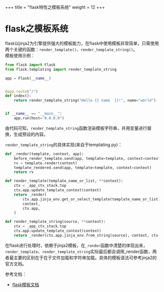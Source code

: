+++
title = "flask特性之模板系统"
weight = 12
+++


# flask之模板系统
flask以jinja2为引擎提供强大的模板能力，在flask中使用模板非常简单，只需使用两个关键的函数：`render_template()`、`render_template_string()`。  
模板使用示例：

```python
from flask import Flask
from flask.templating import render_template_string

app = Flask(__name__)


@app.route("/")
def index():
    return render_template_string("Hello {{ name  }}!", name="world")


if __name__ == "__main__":
    app.run(host="0.0.0.0")
```
由代码可知，`render_template_string`函数渲染模板字符串，并用变量进行替换，生成预设的内容。  

`render_template_string`的具体实现(来自于templating.py)：  

```python
def _render(template, context, app):
    before_render_template.send(app, template=template, context=context)
    rv = template.render(context)
    template_rendered.send(app, template=template, context=context)
    return rv

def render_template(template_name_or_list, **context):
    ctx = _app_ctx_stack.top
    ctx.app.update_template_context(context)
    return _render(
        ctx.app.jinja_env.get_or_select_template(template_name_or_list),
        context,
        ctx.app,
    )

def render_template_string(source, **context):
    ctx = _app_ctx_stack.top
    ctx.app.update_template_context(context)
    return _render(ctx.app.jinja_env.from_string(source), context, ctx.app)

```
在flask进行处理时，依赖于jinja2模板，在`_render`函数中清楚的体现出来，`render_template`、`render_template_string`实际最后都会调用_render函数，两者最主要的区别在于在于文件加载和字符串加载。具体的模板语法可参考jinja2的官方文档。


参考文档：  
* [flask模板文档](https://flask.palletsprojects.com/en/1.1.x/templating/)

